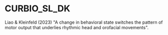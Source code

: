 # CURBIO_SL_DK
Liao &amp; Kleinfeld (2023) "A change in behavioral state switches the pattern of motor output that underlies rhythmic head and orofacial movements".
